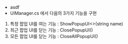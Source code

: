 - asdf
- UIManager.cs 에서 다음의 3가지 기능을 구현
1. 특정 팝업 UI를 여는 기능 : ShowPopupUI<>(string name)
2. 최근 팝업 UI를 닫는 기능 : ClosePopupUI()
3. 모든 팝업 UI를 닫는 기능 : CloseAllPopupUI()
